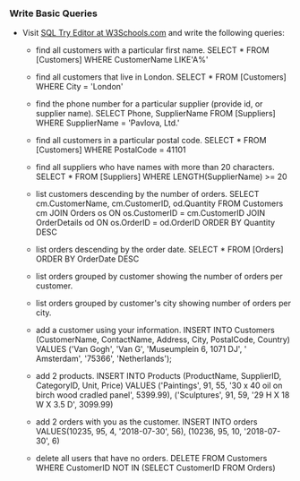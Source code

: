 ### Write Basic Queries

- Visit [SQL Try Editor at W3Schools.com](https://www.w3schools.com/Sql/tryit.asp?filename=trysql_select_top) and write the following queries:
  - find all customers with a particular first name.
    SELECT * FROM [Customers]
    WHERE CustomerName LIKE'A%'

  - find all customers that live in London.
    SELECT * FROM [Customers]
    WHERE City = 'London'

  - find the phone number for a particular supplier (provide id, or supplier name).
    SELECT Phone, SupplierName FROM [Suppliers]
    WHERE SupplierName = 'Pavlova, Ltd.'

  - find all customers in a particular postal code.
    SELECT * FROM [Customers]
    WHERE PostalCode = 41101

  - find all suppliers who have names with more than 20 characters.
    SELECT * FROM [Suppliers]
    WHERE LENGTH(SupplierName) >= 20

  - list customers descending by the number of orders.
    SELECT cm.CustomerName, cm.CustomerID, od.Quantity 
    FROM Customers cm
    JOIN Orders os ON os.CustomerID = cm.CustomerID
    JOIN OrderDetails od ON os.OrderID = od.OrderID
    ORDER BY Quantity DESC

  - list orders descending by the order date.
    SELECT * FROM [Orders]
    ORDER BY OrderDate DESC

  - list orders grouped by customer showing the number of orders per customer.
  - list orders grouped by customer's city showing number of orders per city.

  - add a customer using your information.
    INSERT INTO Customers (CustomerName, ContactName, Address, City, PostalCode, Country)
    VALUES ('Van Gogh', 'Van G', 'Museumplein 6, 1071 DJ', ' Amsterdam', '75366', 'Netherlands');

  - add 2 products.
    INSERT INTO Products (ProductName, SupplierID, CategoryID, Unit, Price)
    VALUES ('Paintings', 91, 55, '30 x 40 oil on birch wood cradled panel', 5399.99),
    ('Sculptures', 91, 59, '29 H X 18 W X 3.5 D', 3099.99)

  - add 2 orders with you as the customer.
    INSERT INTO orders VALUES(10235, 95, 4, '2018-07-30',	56),
    (10236, 95, 10, '2018-07-30',	6)

  - delete all users that have no orders.
    DELETE FROM Customers
    WHERE CustomerID
    NOT IN (SELECT CustomerID FROM Orders)